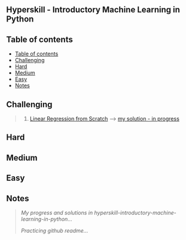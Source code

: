## Hyperskill - Introductory Machine Learning in Python

Table of contents
---

- [Table of contents](#table-of-contents)
- [Challenging](#challenging)
- [Hard](#hard)
- [Medium](#medium)
- [Easy](#easy)
- [Notes](#notes)

Challenging
---

> 1. [Linear Regression from Scratch](https://hyperskill.org/projects/195?track=28) --> [my solution - in progress](https://github.com/ahsanyusob/hyperskill-python-intro-ML/blob/master/challenging/Linear%20Regression%20From%20Scratch/regression.py)

Hard
---

Medium
---

Easy
---

Notes
---

> *My progress and solutions in hyperskill-introductory-machine-learning-in-python...*
>
> *Practicing github readme...*
